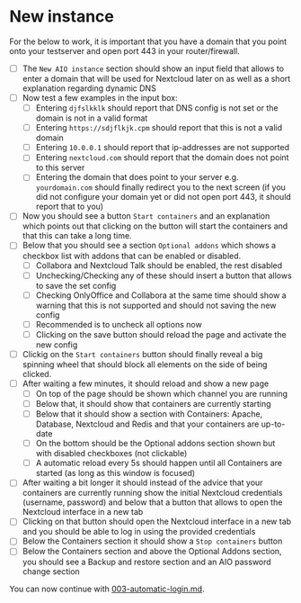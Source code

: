 # New instance

For the below to work, it is important that you have a domain that you point onto your testserver and open port 443 in your router/firewall.

- [ ] The `New AIO instance` section should show an input field that allows to enter a domain that will be used for Nextcloud later on as well as a short explanation regarding dynamic DNS
- [ ] Now test a few examples in the input box:
    - [ ] Entering `djfslkklk` should report that DNS config is not set or the domain is not in a valid format
    - [ ] Entering `https://sdjflkjk.cpm` should report that this is not a valid domain
    - [ ] Entering `10.0.0.1` should report that ip-addresses are not supported
    - [ ] Entering `nextcloud.com` should report that the domain does not point to this server
    - [ ] Entering the domain that does point to your server e.g. `yourdomain.com` should finally redirect you to the next screen (if you did not configure your domain yet or did not open port 443, it should report that to you)
- [ ] Now you should see a button `Start containers` and an explanation which points out that clicking on the button will start the containers and that this can take a long time.
- [ ] Below that you should see a section `Optional addons` which shows a checkbox list with addons that can be enabled or disabled.
    - [ ] Collabora and Nextcloud Talk should be enabled, the rest disabled
    - [ ] Unchecking/Checking any of these should insert a button that allows to save the set config
    - [ ] Checking OnlyOffice and Collabora at the same time should show a warning that this is not supported and should  not saving the new config
    - [ ] Recommended is to uncheck all options now
    - [ ] Clicking on the save button should reload the page and activate the new config
- [ ] Clickig on the `Start containers` button should finally reveal a big spinning wheel that should block all elements on the side of being clicked.
- [ ] After waiting a few minutes, it should reload and show a new page
    - [ ] On top of the page should be shown which channel you are running
    - [ ] Below that, it should show that containers are currently starting
    - [ ] Below that it should show a section with Containers: Apache, Database, Nextcloud and Redis and that your containers are up-to-date
    - [ ] On the bottom should be the Optional addons section shown but with disabled checkboxes (not clickable)
    - [ ] A automatic reload every 5s should happen until all Containers are started (as long as this window is focused)
- [ ] After waiting a bit longer it should instead of the advice that your containers are currently running show the initial Nextcloud credentials (username, password) and below that a button that allows to open the Nextcloud interface in a new tab
- [ ] Clicking on that button should open the Nextcloud interface in a new tab and you should be able to log in using the provided credentials
- [ ] Below the Containers section it should show a `Stop containers` button
- [ ] Below the Containers section and above the Optional Addons section, you should see a Backup and restore section and an AIO password change section

You can now continue with [003-automatic-login.md](./003-automatic-login.md).